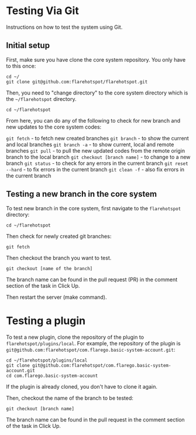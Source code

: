 # Testing Via Git

Instructions on how to test the system using Git.

## Initial setup

First, make sure you have clone the core system repository. You only have to this once:

```
cd ~/
git clone git@github.com:flarehotspot/flarehotspot.git
```

Then, you need to "change directory" to the core system directory which is the `~/flarehotspot` directory.

```
cd ~/flarehotspot
```

From here, you can do any of the following to check for new branch and new updates to the core system codes:

`git fetch` - to fetch new created branches
`git branch` - to show the current and local branches
`git branch -a` - to show current, local and remote branches
`git pull` - to pull the new updated codes from the remote origin branch to the local branch
`git checkout [branch name]` - to change to a new branch
`git status` - to check for any errors in the current branch
`git reset --hard` - to fix errors in the current branch
`git clean -f` - also fix errors in the current branch

## Testing a new branch in the core system

To test new branch in the core system, first navigate to the `flarehotspot` directory:

```
cd ~/flarehotspot
```

Then check for newly created git branches:

```
git fetch
```

Then checkout the branch you want to test.

```
git checkout [name of the branch]
```

The branch name can be found in the pull request (PR) in the comment section of the task in Click Up.

Then restart the server (make command).
# Testing a plugin

To test a new plugin, clone the repository of the plugin to `flarehotspot/plugins/local`. For example, the repository of the plugin is `git@github.com:flarehotspot/com.flarego.basic-system-account.git`:

```
cd ~/flarehotspot/plugins/local
git clone git@github.com:flarehotspot/com.flarego.basic-system-account.git
cd com.flarego.basic-system-account
```

If the plugin is already cloned, you don't have to clone it again.

Then, checkout the name of the branch to be tested:

```
git checkout [branch name]
```

The branch name can be found in the pull request in the comment section of the task in Click Up.
